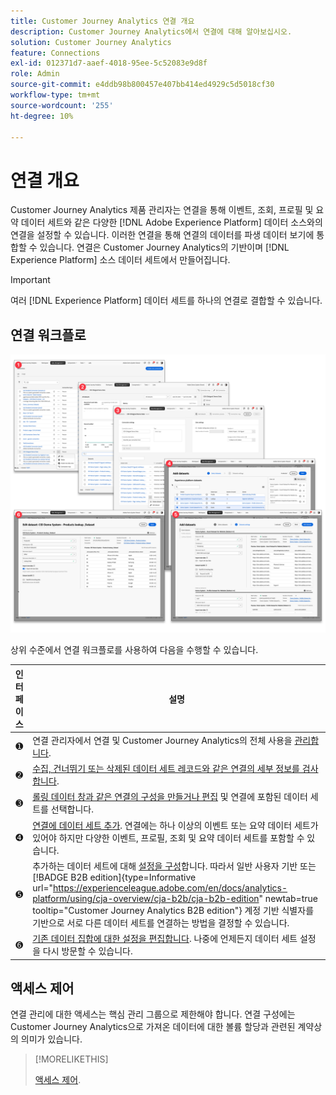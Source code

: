 ```yaml
---
title: Customer Journey Analytics 연결 개요
description: Customer Journey Analytics에서 연결에 대해 알아보십시오.
solution: Customer Journey Analytics
feature: Connections
exl-id: 012371d7-aaef-4018-95ee-5c52083e9d8f
role: Admin
source-git-commit: e4ddb98b800457e407bb414ed4929c5d5018cf30
workflow-type: tm+mt
source-wordcount: '255'
ht-degree: 10%

---
```


# 연결 개요

Customer Journey Analytics 제품 관리자는 연결을 통해 이벤트, 조회, 프로필 및 요약 데이터 세트와 같은 다양한 [!DNL Adobe Experience Platform] 데이터 소스와의 연결을 설정할 수 있습니다. 이러한 연결을 통해 연결의 데이터를 파생 데이터 보기에 통합할 수 있습니다. 연결은 Customer Journey Analytics의 기반이며 [!DNL Experience Platform] 소스 데이터 세트에서 만들어집니다.

>[!IMPORTANT]
>
>여러 [!DNL Experience Platform] 데이터 세트를 하나의 연결로 결합할 수 있습니다.


## 연결 워크플로

![연결 워크플로](assets/connection-workflow.png)

<!-- Outdated interface 

>[!BEGINSHADEBOX]

See ![VideoCheckedOut](/help/assets/icons/VideoCheckedOut.svg) [Configuring connections](https://video.tv.adobe.com/v/35111/?quality=12&learn=on){target="_blank"} for a demo video.

>[!ENDSHADEBOX]

-->

상위 수준에서 연결 워크플로를 사용하여 다음을 수행할 수 있습니다.

| 인터페이스 | 설명 |
|:---:|---|
| ➊ | 연결 관리자에서 연결 및 Customer Journey Analytics의 전체 사용을 [관리합니다](manage-connections.md). |
| ➋ | [수집, 건너뛰기 또는 삭제된 데이터 세트 레코드와 같은 연결의 세부 정보를 검사합니다](manage-connections.md#connection-details). |
| ➌ | [롤링 데이터 창과 같은 연결의 구성을 만들거나 편집](create-connection.md#create-or-edit-a-connection) 및 연결에 포함된 데이터 세트를 선택합니다. |
| ➍ | [연결에 데이터 세트 추가](create-connection.md#add-datasets). 연결에는 하나 이상의 이벤트 또는 요약 데이터 세트가 있어야 하지만 다양한 이벤트, 프로필, 조회 및 요약 데이터 세트를 포함할 수 있습니다. |
| ➎ | 추가하는 데이터 세트에 대해 [설정을 구성](create-connection.md#dataset-settings)합니다. 따라서 일반 사용자 기반 또는 [!BADGE B2B edition]{type=Informative url="https://experienceleague.adobe.com/en/docs/analytics-platform/using/cja-overview/cja-b2b/cja-b2b-edition" newtab=true tooltip="Customer Journey Analytics B2B edition"} 계정 기반 식별자를 기반으로 서로 다른 데이터 세트를 연결하는 방법을 결정할 수 있습니다. |
| ➏ | [기존 데이터 집합에 대한 설정을 편집합니다](create-connection.md#edit-a-dataset). 나중에 언제든지 데이터 세트 설정을 다시 방문할 수 있습니다. |



## 액세스 제어

연결 관리에 대한 액세스는 핵심 관리 그룹으로 제한해야 합니다. 연결 구성에는 Customer Journey Analytics으로 가져온 데이터에 대한 볼륨 할당과 관련된 계약상의 의미가 있습니다.

>[!MORELIKETHIS]
>
>[액세스 제어](/help/technotes/access-control.md).

